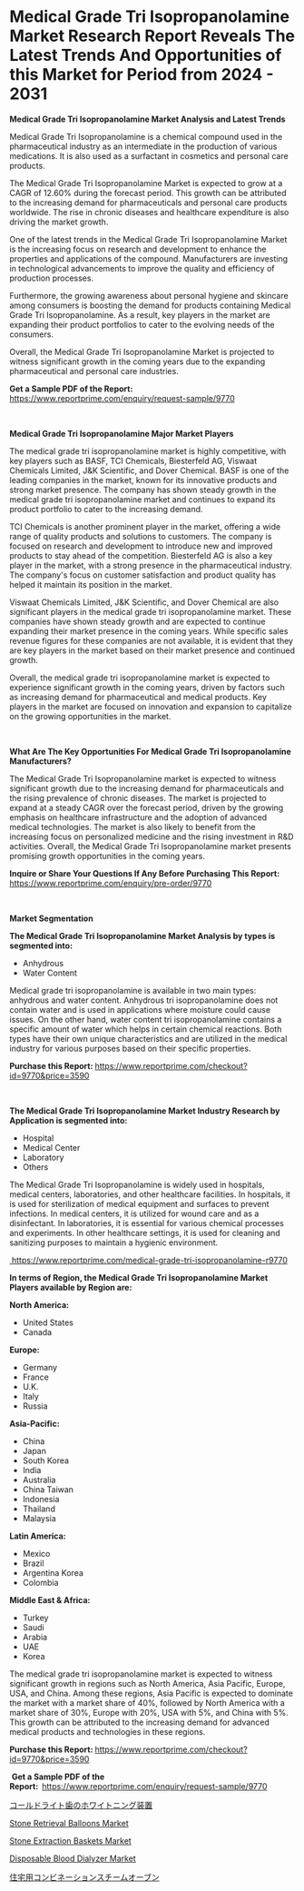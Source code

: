 <p><h1>Medical Grade Tri Isopropanolamine Market Research Report Reveals The Latest Trends And Opportunities of this Market for Period from 2024 - 2031</h1></p><p><strong>Medical Grade Tri Isopropanolamine Market Analysis and Latest Trends</strong></p>
<p><p>Medical Grade Tri Isopropanolamine is a chemical compound used in the pharmaceutical industry as an intermediate in the production of various medications. It is also used as a surfactant in cosmetics and personal care products. </p><p>The Medical Grade Tri Isopropanolamine Market is expected to grow at a CAGR of 12.60% during the forecast period. This growth can be attributed to the increasing demand for pharmaceuticals and personal care products worldwide. The rise in chronic diseases and healthcare expenditure is also driving the market growth.</p><p>One of the latest trends in the Medical Grade Tri Isopropanolamine Market is the increasing focus on research and development to enhance the properties and applications of the compound. Manufacturers are investing in technological advancements to improve the quality and efficiency of production processes.</p><p>Furthermore, the growing awareness about personal hygiene and skincare among consumers is boosting the demand for products containing Medical Grade Tri Isopropanolamine. As a result, key players in the market are expanding their product portfolios to cater to the evolving needs of the consumers.</p><p>Overall, the Medical Grade Tri Isopropanolamine Market is projected to witness significant growth in the coming years due to the expanding pharmaceutical and personal care industries.</p></p>
<p><strong>Get a Sample PDF of the Report:&nbsp;</strong> <a href="https://www.reportprime.com/enquiry/request-sample/9770">https://www.reportprime.com/enquiry/request-sample/9770</a></p>
<p>&nbsp;</p>
<p><strong>Medical Grade Tri Isopropanolamine Major Market Players</strong></p>
<p><p>The medical grade tri isopropanolamine market is highly competitive, with key players such as BASF, TCI Chemicals, Biesterfeld AG, Viswaat Chemicals Limited, J&K Scientific, and Dover Chemical. BASF is one of the leading companies in the market, known for its innovative products and strong market presence. The company has shown steady growth in the medical grade tri isopropanolamine market and continues to expand its product portfolio to cater to the increasing demand.</p><p>TCI Chemicals is another prominent player in the market, offering a wide range of quality products and solutions to customers. The company is focused on research and development to introduce new and improved products to stay ahead of the competition. Biesterfeld AG is also a key player in the market, with a strong presence in the pharmaceutical industry. The company's focus on customer satisfaction and product quality has helped it maintain its position in the market.</p><p>Viswaat Chemicals Limited, J&K Scientific, and Dover Chemical are also significant players in the medical grade tri isopropanolamine market. These companies have shown steady growth and are expected to continue expanding their market presence in the coming years. While specific sales revenue figures for these companies are not available, it is evident that they are key players in the market based on their market presence and continued growth.</p><p>Overall, the medical grade tri isopropanolamine market is expected to experience significant growth in the coming years, driven by factors such as increasing demand for pharmaceutical and medical products. Key players in the market are focused on innovation and expansion to capitalize on the growing opportunities in the market.</p></p>
<p>&nbsp;</p>
<p><strong>What Are The Key Opportunities For Medical Grade Tri Isopropanolamine Manufacturers?</strong></p>
<p><p>The Medical Grade Tri Isopropanolamine market is expected to witness significant growth due to the increasing demand for pharmaceuticals and the rising prevalence of chronic diseases. The market is projected to expand at a steady CAGR over the forecast period, driven by the growing emphasis on healthcare infrastructure and the adoption of advanced medical technologies. The market is also likely to benefit from the increasing focus on personalized medicine and the rising investment in R&D activities. Overall, the Medical Grade Tri Isopropanolamine market presents promising growth opportunities in the coming years.</p></p>
<p><strong>Inquire or Share Your Questions If Any Before Purchasing This Report:</strong> <a href="https://www.reportprime.com/enquiry/pre-order/9770">https://www.reportprime.com/enquiry/pre-order/9770</a></p>
<p>&nbsp;</p>
<p><strong>Market Segmentation</strong></p>
<p><strong>The Medical Grade Tri Isopropanolamine Market Analysis by types is segmented into:</strong></p>
<p><ul><li>Anhydrous</li><li>Water Content</li></ul></p>
<p><p>Medical grade tri isopropanolamine is available in two main types: anhydrous and water content. Anhydrous tri isopropanolamine does not contain water and is used in applications where moisture could cause issues. On the other hand, water content tri isopropanolamine contains a specific amount of water which helps in certain chemical reactions. Both types have their own unique characteristics and are utilized in the medical industry for various purposes based on their specific properties.</p></p>
<p><strong>Purchase this Report:&nbsp;</strong><a href="https://www.reportprime.com/checkout?id=9770&price=3590">https://www.reportprime.com/checkout?id=9770&price=3590</a></p>
<p>&nbsp;</p>
<p><strong>The Medical Grade Tri Isopropanolamine Market Industry Research by Application is segmented into:</strong></p>
<p><ul><li>Hospital</li><li>Medical Center</li><li>Laboratory</li><li>Others</li></ul></p>
<p><p>The Medical Grade Tri Isopropanolamine is widely used in hospitals, medical centers, laboratories, and other healthcare facilities. In hospitals, it is used for sterilization of medical equipment and surfaces to prevent infections. In medical centers, it is utilized for wound care and as a disinfectant. In laboratories, it is essential for various chemical processes and experiments. In other healthcare settings, it is used for cleaning and sanitizing purposes to maintain a hygienic environment.</p></p>
<p><a href="https://www.reportprime.com/medical-grade-tri-isopropanolamine-r9770">&nbsp;https://www.reportprime.com/medical-grade-tri-isopropanolamine-r9770</a></p>
<p><strong>In terms of Region, the Medical Grade Tri Isopropanolamine Market Players available by Region are:</strong></p>
<p>
    <p> <strong> North America: </strong>
        <ul>
            <li>United States</li>
            <li>Canada</li>
        </ul>
        </p> 
    <p> <strong> Europe: </strong>
        <ul>
            <li>Germany</li>
            <li>France</li>
            <li>U.K.</li>
            <li>Italy</li>
            <li>Russia</li>
        </ul>
        </p> 
    <p> <strong> Asia-Pacific: </strong>
        <ul>
            <li>China</li>
            <li>Japan</li>
            <li>South Korea</li>
            <li>India</li>
            <li>Australia</li>
            <li>China Taiwan</li>
            <li>Indonesia</li>
            <li>Thailand</li>
            <li>Malaysia</li>
        </ul>
        </p> 
    <p> <strong> Latin America: </strong>
        <ul>
            <li>Mexico</li>
            <li>Brazil</li>
            <li>Argentina Korea</li>
            <li>Colombia</li>
        </ul>
        </p> 
    <p> <strong> Middle East & Africa: </strong>
        <ul>
            <li>Turkey</li>
            <li>Saudi</li>
            <li>Arabia</li>
            <li>UAE</li>
            <li>Korea</li>
        </ul>
    </p>
    </p>
<p><p>The medical grade tri isopropanolamine market is expected to witness significant growth in regions such as North America, Asia Pacific, Europe, USA, and China. Among these regions, Asia Pacific is expected to dominate the market with a market share of 40%, followed by North America with a market share of 30%, Europe with 20%, USA with 5%, and China with 5%. This growth can be attributed to the increasing demand for advanced medical products and technologies in these regions.</p></p>
<p><strong>Purchase this Report: </strong><a href="https://www.reportprime.com/checkout?id=9770&price=3590">https://www.reportprime.com/checkout?id=9770&price=3590</a></p>
<p>&nbsp;<strong>Get a Sample PDF of the Report:&nbsp;&nbsp;</strong><a href="https://www.reportprime.com/enquiry/request-sample/9770">https://www.reportprime.com/enquiry/request-sample/9770</a></p>
<p><strong></strong></p>
<p><p><a href="https://github.com/DwightHuels1/Market-Research-Report-List-3/blob/main/839644385662.md">コールドライト歯のホワイトニング装置</a></p><p><a href="https://github.com/BraidenLucas2019/Market-Research-Report-List-1/blob/main/stone-retrieval-balloons-market.md">Stone Retrieval Balloons Market</a></p><p><a href="https://github.com/lukmanduiky01/Market-Research-Report-List-2/blob/main/stone-extraction-baskets-market.md">Stone Extraction Baskets Market</a></p><p><a href="https://medium.com/@priscillaalexist47/disposable-blood-dialyzer-market-global-market-insights-and-sales-trends-2024-to-2031-b265e56cc79e">Disposable Blood Dialyzer Market</a></p><p><a href="https://github.com/JanickJohns/Market-Research-Report-List-2/blob/main/762110485663.md">住宅用コンビネーションスチームオーブン</a></p></p>
